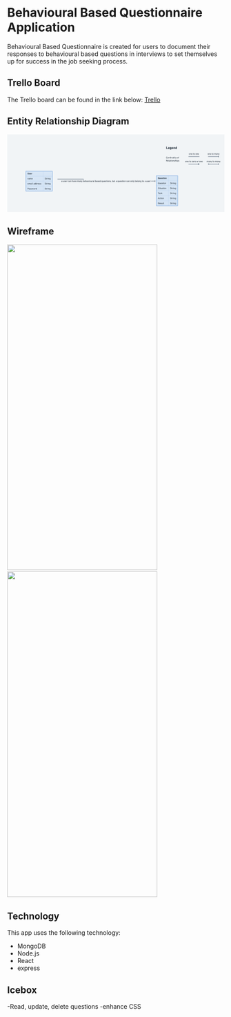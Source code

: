 # Behavioural Based Questionnaire Application

Behavioural Based Questionnaire is created for users to document their responses to behavioural based questions in interviews to set themselves up for success in the job seeking process.

## Trello Board

The Trello board can be found in the link below: 
[Trello](https://trello.com/b/uBDb0cjH/react-project-behavioural-based-questions)

## Entity Relationship Diagram
<img src="/public/entityrelationshipdiagram.png">

## Wireframe

<img src="/public/wireframeone.png" width="348" height="754">
<img src="/public/wireframetwo.png" width="348" height="754">

## Technology

This app uses the following technology:
- MongoDB
- Node.js
- React
- express


## Icebox
-Read, update, delete questions
-enhance CSS



